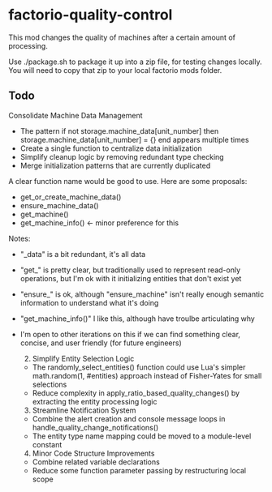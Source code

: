 # factorio-quality-control

This mod changes the quality of machines after a certain amount of processing.

Use ./package.sh to package it up into a zip file, for testing changes locally. You will need to copy that zip to your local factorio mods folder.


## Todo

Consolidate Machine Data Management

- The pattern if not storage.machine_data[unit_number] then storage.machine_data[unit_number] = {} end appears multiple times
- Create a single function to centralize data initialization
- Simplify cleanup logic by removing redundant type checking
- Merge initialization patterns that are currently duplicated

A clear function name would be good to use. Here are some proposals:
- get_or_create_machine_data()
- ensure_machine_data()
- get_machine()
- get_machine_info() <- minor preference for this

Notes:
- "_data" is a bit redundant, it's all data
- "get_" is pretty clear, but traditionally used to represent read-only operations, but I'm ok with it initializing entities that don't exist yet
- "ensure_" is ok, although "ensure_machine" isn't really enough semantic information to understand what it's doing
- "get_machine_info()" I like this, although have troulbe articulating why
- I'm open to other iterations on this if we can find something clear, concise, and user friendly (for future engineers)




  2. Simplify Entity Selection Logic

  - The randomly_select_entities() function could use Lua's simpler math.random(1,
  #entities) approach instead of Fisher-Yates for small selections
  - Reduce complexity in apply_ratio_based_quality_changes() by extracting the entity
  processing logic

  3. Streamline Notification System

  - Combine the alert creation and console message loops in
  handle_quality_change_notifications()
  - The entity type name mapping could be moved to a module-level constant

  4. Minor Code Structure Improvements

  - Combine related variable declarations
  - Reduce some function parameter passing by restructuring local scope
